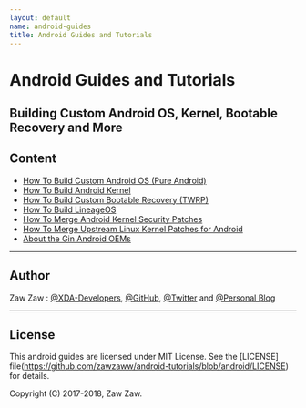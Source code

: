 ```yaml
---
layout: default
name: android-guides
title: Android Guides and Tutorials
---
```


# Android Guides and Tutorials
## Building Custom Android OS, Kernel, Bootable Recovery and More


## Content
- [How To Build Custom Android OS (Pure Android)](https://github.com/zawzaww/android-tutorials/blob/android/Guides/Building-AOSP-ROM.md)
- [How To Build Android Kernel](https://github.com/zawzaww/android-tutorials/blob/android/Guides/Building-Android-Kernel.md)
- [How To Build Custom Bootable Recovery (TWRP)](https://github.com/zawzaww/android-tutorials/blob/android/Guides/Building-TWRP-Recovery.md)
- [How To Build LineageOS](https://github.com/zawzaww/android-tutorials/blob/android/Guides/Building-LineageOS.md)
- [How To Merge Android Kernel Security Patches](https://github.com/zawzaww/android-tutorials/blob/android/Guides/Updating-Security-Patches.md)
- [How To Merge Upstream Linux Kernel Patches for Android](https://github.com/zawzaww/android-tutorials/blob/android/Guides/Updating-Linux-Kernel.md)
- [About the Gin Android OEMs](https://github.com/zawzaww/android-tutorials/blob/android/Articles/Gin-Android-OEMs.md)

----

## Author
Zaw Zaw : [@XDA-Developers](https://forum.xda-developers.com/member.php?u=7581611), [@GitHub](https://github.com/zawzaww), [@Twitter](https://twitter.com/zawzawwme) and [@Personal Blog](https://medium.com/zawzaww)

----

## License
This android guides are licensed under MIT License. See the [LICENSE] file(https://github.com/zawzaww/android-tutorials/blob/android/LICENSE) for details.

Copyright (C) 2017-2018, Zaw Zaw.
